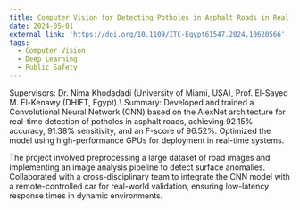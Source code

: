 ```yaml
---
title: Computer Vision for Detecting Potholes in Asphalt Roads in Real-Time using RC Car
date: 2024-05-01
external_link: 'https://doi.org/10.1109/ITC-Egypt61547.2024.10620566'
tags:
  - Computer Vision
  - Deep Learning
  - Public Safety
---
```


Supervisors: Dr. Nima Khodadadi (University of Miami, USA), Prof. El-Sayed M. El-Kenawy (DHIET, Egypt).\\ 
Summary: Developed and trained a Convolutional Neural Network (CNN) based on the AlexNet architecture for real-time detection of potholes in asphalt roads, achieving 92.15% accuracy, 91.38% sensitivity, and an F-score of 96.52%. Optimized the model using high-performance GPUs for deployment in real-time systems.

<!--more-->
The project involved preprocessing a large dataset of road images and implementing an image analysis pipeline to detect surface anomalies. Collaborated with a cross-disciplinary team to integrate the CNN model with a remote-controlled car for real-world validation, ensuring low-latency response times in dynamic environments.
